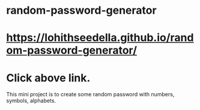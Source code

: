 # random-password-generator
# https://lohithseedella.github.io/random-password-generator/
# Click above link.
This mini project is to create some random password with numbers, symbols, alphabets.
